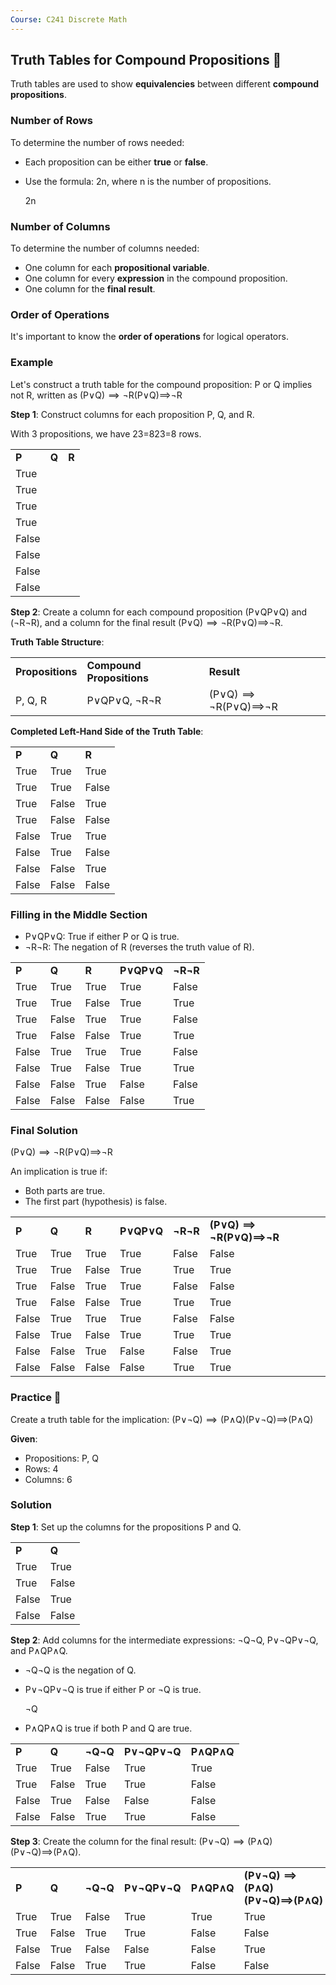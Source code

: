 ```yaml
---
Course: C241 Discrete Math
---
```

## **Truth Tables for Compound Propositions 📝**

Truth tables are used to show **equivalencies** between different **compound propositions**.

### **Number of Rows**

To determine the number of rows needed:

- Each proposition can be either **true** or **false**.
- Use the formula: 2n, where n is the number of propositions.
    
    2n
    

### **Number of Columns**

To determine the number of columns needed:

- One column for each **propositional variable**.
- One column for every **expression** in the compound proposition.
- One column for the **final result**.

### **Order of Operations**

It's important to know the **order of operations** for logical operators.

### **Example**

Let's construct a truth table for the compound proposition: P or Q implies not R, written as (P∨Q)  ⟹  ¬R(P∨Q)⟹¬R

**Step 1**: Construct columns for each proposition P, Q, and R.

With 3 propositions, we have 23=823=8 rows.

|   |   |   |
|---|---|---|
|**P**|**Q**|**R**|
|True|||
|True|||
|True|||
|True|||
|False|||
|False|||
|False|||
|False|||

**Step 2**: Create a column for each compound proposition (P∨QP∨Q) and (¬R¬R), and a column for the final result (P∨Q)  ⟹  ¬R(P∨Q)⟹¬R.

**Truth Table Structure**:

|   |   |   |
|---|---|---|
|**Propositions**|**Compound Propositions**|**Result**|
|P, Q, R|P∨QP∨Q, ¬R¬R|(P∨Q)  ⟹  ¬R(P∨Q)⟹¬R|

**Completed Left-Hand Side of the Truth Table**:

|   |   |   |
|---|---|---|
|**P**|**Q**|**R**|
|True|True|True|
|True|True|False|
|True|False|True|
|True|False|False|
|False|True|True|
|False|True|False|
|False|False|True|
|False|False|False|

### **Filling in the Middle Section**

- P∨QP∨Q: True if either P or Q is true.
- ¬R¬R: The negation of R (reverses the truth value of R).

|   |   |   |   |   |
|---|---|---|---|---|
|**P**|**Q**|**R**|**P∨QP∨Q**|**¬R¬R**|
|True|True|True|True|False|
|True|True|False|True|True|
|True|False|True|True|False|
|True|False|False|True|True|
|False|True|True|True|False|
|False|True|False|True|True|
|False|False|True|False|False|
|False|False|False|False|True|

### **Final Solution**

(P∨Q)  ⟹  ¬R(P∨Q)⟹¬R

An implication is true if:

- Both parts are true.
- The first part (hypothesis) is false.

|   |   |   |   |   |   |
|---|---|---|---|---|---|
|**P**|**Q**|**R**|**P∨QP∨Q**|**¬R¬R**|**(P∨Q)  ⟹  ¬R(P∨Q)⟹¬R**|
|True|True|True|True|False|False|
|True|True|False|True|True|True|
|True|False|True|True|False|False|
|True|False|False|True|True|True|
|False|True|True|True|False|False|
|False|True|False|True|True|True|
|False|False|True|False|False|True|
|False|False|False|False|True|True|

### **Practice 🚀**

Create a truth table for the implication: (P∨¬Q)  ⟹  (P∧Q)(P∨¬Q)⟹(P∧Q)

**Given**:

- Propositions: P, Q
- Rows: 4
- Columns: 6

### **Solution**

**Step 1**: Set up the columns for the propositions P and Q.

|   |   |
|---|---|
|**P**|**Q**|
|True|True|
|True|False|
|False|True|
|False|False|

**Step 2**: Add columns for the intermediate expressions: ¬Q¬Q, P∨¬QP∨¬Q, and P∧QP∧Q.

- ¬Q¬Q is the negation of Q.
- P∨¬QP∨¬Q is true if either P or ¬Q is true.
    
    ¬Q
    
- P∧QP∧Q is true if both P and Q are true.

|   |   |   |   |   |
|---|---|---|---|---|
|**P**|**Q**|**¬Q¬Q**|**P∨¬QP∨¬Q**|**P∧QP∧Q**|
|True|True|False|True|True|
|True|False|True|True|False|
|False|True|False|False|False|
|False|False|True|True|False|

**Step 3**: Create the column for the final result: (P∨¬Q)  ⟹  (P∧Q)(P∨¬Q)⟹(P∧Q).

|   |   |   |   |   |   |
|---|---|---|---|---|---|
|**P**|**Q**|**¬Q¬Q**|**P∨¬QP∨¬Q**|**P∧QP∧Q**|**(P∨¬Q)  ⟹  (P∧Q)(P∨¬Q)⟹(P∧Q)**|
|True|True|False|True|True|True|
|True|False|True|True|False|False|
|False|True|False|False|False|True|
|False|False|True|True|False|False|